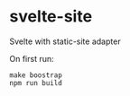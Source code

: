 # svelte-site

Svelte with static-site adapter

On first run:

```
make boostrap
npm run build
```

